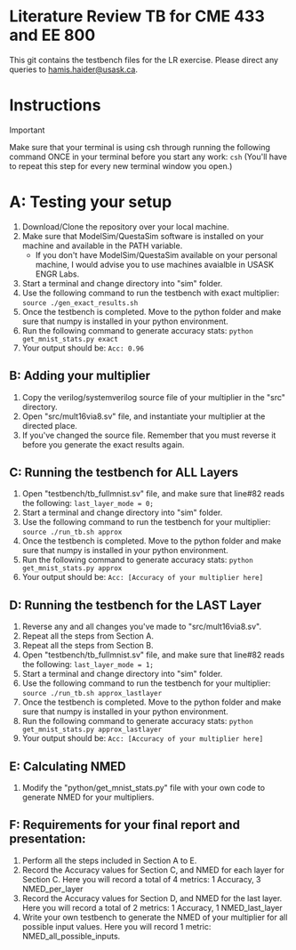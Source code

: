 # Literature Review TB for CME 433 and EE 800
This git contains the testbench files for the LR exercise. Please direct any queries to hamis.haider@usask.ca.  

# Instructions
> [!IMPORTANT]
> Make sure that your terminal is using csh through running the following command ONCE in your terminal before you start any work: `csh` (You'll have to repeat this step for every new terminal window you open.)
# A: Testing your setup
1. Download/Clone the repository over your local machine. 
2. Make sure that ModelSim/QuestaSim software is installed on your machine and available in the PATH variable. 
    * If you don't have ModelSim/QuestaSim available on your personal machine, I would advise you to use machines avaialble in USASK ENGR Labs. 
3. Start a terminal and change directory into "sim" folder.
4. Use the following command to run the testbench with exact multiplier: `source ./gen_exact_results.sh`
5. Once the testbench is completed. Move to the python folder and make sure that numpy is installed in your python environment.
6. Run the following command to generate accuracy stats: `python get_mnist_stats.py exact`
7. Your output should be: `Acc: 0.96`

## B: Adding your multiplier
1. Copy the verilog/systemverilog source file of your multiplier in the "src" directory. 
2. Open "src/mult16via8.sv" file, and instantiate your multiplier at the directed place. 
3. If you've changed the source file. Remember that you must reverse it before you generate the exact results again.

## C: Running the testbench for ALL Layers
1. Open "testbench/tb_fullmnist.sv" file, and make sure that line#82 reads the following: `last_layer_mode = 0;` 
2. Start a terminal and change directory into "sim" folder.
3. Use the following command to run the testbench for your multiplier: `source ./run_tb.sh approx`
4. Once the testbench is completed. Move to the python folder and make sure that numpy is installed in your python environment.
5. Run the following command to generate accuracy stats: `python get_mnist_stats.py approx`
6. Your output should be: `Acc: [Accuracy of your multiplier here]`

## D: Running the testbench for the LAST Layer
1. Reverse any and all changes you've made to "src/mult16via8.sv". 
2. Repeat all the steps from Section A.
3. Repeat all the steps from Section B.
4. Open "testbench/tb_fullmnist.sv" file, and make sure that line#82 reads the following: `last_layer_mode = 1;` 
5. Start a terminal and change directory into "sim" folder.
6. Use the following command to run the testbench for your multiplier: `source ./run_tb.sh approx_lastlayer`
7. Once the testbench is completed. Move to the python folder and make sure that numpy is installed in your python environment.
8. Run the following command to generate accuracy stats: `python get_mnist_stats.py approx_lastlayer`
9. Your output should be: `Acc: [Accuracy of your multiplier here]`

## E: Calculating NMED
1. Modify the "python/get_mnist_stats.py" file with your own code to generate NMED for your multipliers. 

## F: Requirements for your final report and presentation:
1. Perform all the steps included in Section A to E. 
2. Record the Accuracy values for Section C, and NMED for each layer for Section C. Here you will record a total of 4 metrics: 1 Accuracy, 3 NMED_per_layer
3. Record the Accuracy values for Section D, and NMED for the last layer. Here you will record a total of 2 metrics: 1 Accuracy, 1 NMED_last_layer
4. Write your own testbench to generate the NMED of your multiplier for all possible input values. Here you will record 1 metric: NMED_all_possible_inputs.

<!-- 
## G: EE800 Students
1. The floating point inputs and weights are provided in "data/EE800data" folder.
2. A sample model is given in "python/float_mnist_model.py".
3. You can run the sample model by moving to the python folder and make sure that numpy is installed in your python environment.
4. Run the following command to generate accuracy stats: `python float_mnist_model`
5. You should see the following output: `Accuracy: 0.962`
6. You will have modify the provided testbench for your multiplier and posit format. You can convert the provided .txt files (from Step#1) directly to posit and feed into the testbench.  -->

